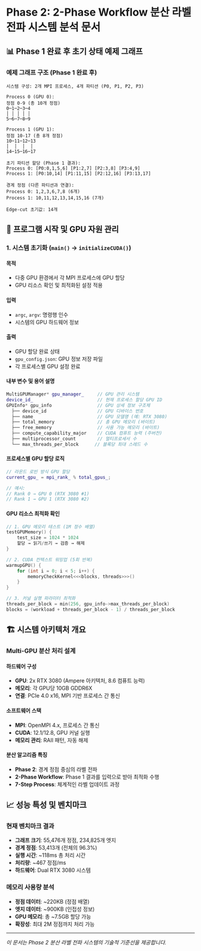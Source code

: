 # Phase 2: 2-Phase Workflow 분산 라벨 전파 시스템 분석 문서

## 📊 Phase 1 완료 후 초기 상태 예제 그래프

### 예제 그래프 구조 (Phase 1 완료 후)
```
시스템 구성: 2개 MPI 프로세스, 4개 파티션 (P0, P1, P2, P3)

Process 0 (GPU 0):
정점 0-9 (총 10개 정점)
0─1─2─3─4
│ │ │ │ │
5─6─7─8─9

Process 1 (GPU 1):
정점 10-17 (총 8개 정점)  
10─11─12─13
│  │  │  │
14─15─16─17

초기 파티션 할당 (Phase 1 결과):
Process 0: [P0:0,1,5,6] [P1:2,7] [P2:3,8] [P3:4,9]
Process 1: [P0:10,14] [P1:11,15] [P2:12,16] [P3:13,17]

경계 정점 (다른 파티션과 연결):
Process 0: 1,2,3,6,7,8 (6개)
Process 1: 10,11,12,13,14,15,16 (7개)

Edge-cut 초기값: 14개
```

## 🚀 프로그램 시작 및 GPU 자원 관리

### 1. 시스템 초기화 (`main()` → `initializeCUDA()`)

#### 목적
- 다중 GPU 환경에서 각 MPI 프로세스에 GPU 할당
- GPU 리소스 확인 및 최적화된 설정 적용

#### 입력
- `argc`, `argv`: 명령행 인수
- 시스템의 GPU 하드웨어 정보

#### 출력
- GPU 할당 완료 상태
- `gpu_config.json`: GPU 정보 저장 파일
- 각 프로세스별 GPU 설정 완료

#### 내부 변수 및 용어 설명
```cpp
MultiGPUManager* gpu_manager_     // GPU 관리 시스템
device_id_                        // 현재 프로세스 할당 GPU ID
GPUInfo* gpu_info                 // GPU 상세 정보 구조체
  ├── device_id                   // GPU 디바이스 번호
  ├── name                        // GPU 모델명 (예: RTX 3080)
  ├── total_memory                // 총 GPU 메모리 (바이트)
  ├── free_memory                 // 사용 가능 메모리 (바이트)
  ├── compute_capability_major    // CUDA 컴퓨트 능력 (주버전)
  ├── multiprocessor_count        // 멀티프로세서 수
  └── max_threads_per_block      // 블록당 최대 스레드 수
```

#### 프로세스별 GPU 할당 로직
```cpp
// 라운드 로빈 방식 GPU 할당
current_gpu_ = mpi_rank_ % total_gpus_;

// 예시:
// Rank 0 → GPU 0 (RTX 3080 #1)
// Rank 1 → GPU 1 (RTX 3080 #2)
```

#### GPU 리소스 최적화 확인
```cpp
// 1. GPU 메모리 테스트 (1M 정수 배열)
testGPUMemory() {
    test_size = 1024 * 1024
    할당 → 읽기/쓰기 → 검증 → 해제
}

// 2. CUDA 컨텍스트 워밍업 (5회 반복)
warmupGPU() {
    for (int i = 0; i < 5; i++) {
        memoryCheckKernel<<<blocks, threads>>>()
    }
}

// 3. 커널 실행 파라미터 최적화
threads_per_block = min(256, gpu_info->max_threads_per_block)
blocks = (workload + threads_per_block - 1) / threads_per_block
```

## 🏗️ 시스템 아키텍처 개요

### Multi-GPU 분산 처리 설계

#### 하드웨어 구성
- **GPU**: 2x RTX 3080 (Ampere 아키텍처, 8.6 컴퓨트 능력)
- **메모리**: 각 GPU당 10GB GDDR6X
- **연결**: PCIe 4.0 x16, MPI 기반 프로세스 간 통신

#### 소프트웨어 스택
- **MPI**: OpenMPI 4.x, 프로세스 간 통신
- **CUDA**: 12.1/12.8, GPU 커널 실행
- **메모리 관리**: RAII 패턴, 자동 해제

#### 분산 알고리즘 특징
- **Phase 2**: 경계 정점 중심의 라벨 전파
- **2-Phase Workflow**: Phase 1 결과를 입력으로 받아 최적화 수행
- **7-Step Process**: 체계적인 라벨 업데이트 과정

## 📈 성능 특성 및 벤치마크

### 현재 벤치마크 결과
- **그래프 크기**: 55,476개 정점, 234,825개 엣지
- **경계 정점**: 53,413개 (전체의 96.3%)
- **실행 시간**: ~118ms 총 처리 시간
- **처리량**: ~467 정점/ms
- **하드웨어**: Dual RTX 3080 시스템

### 메모리 사용량 분석
- **정점 데이터**: ~220KB (정점 배열)
- **엣지 데이터**: ~900KB (인접성 정보)
- **GPU 메모리**: 총 ~7.5GB 할당 가능
- **확장성**: 최대 2M 정점까지 처리 가능

---

*이 문서는 Phase 2 분산 라벨 전파 시스템의 기술적 기준선을 제공합니다.*